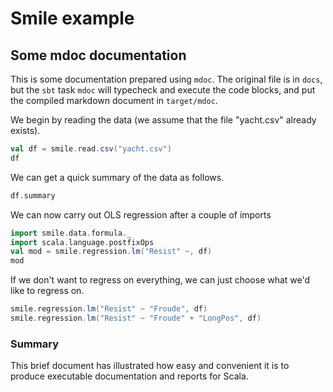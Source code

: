 # Smile example

## Some mdoc documentation

This is some documentation prepared using `mdoc`. The original file is in `docs`, but the `sbt` task `mdoc` will typecheck and execute the code blocks, and put the compiled markdown document in `target/mdoc`.

We begin by reading the data (we assume that the file "yacht.csv" already exists).
```scala mdoc
val df = smile.read.csv("yacht.csv")
df
```
We can get a quick summary of the data as follows.
```scala mdoc
df.summary
```
We can now carry out OLS regression after a couple of imports
```scala mdoc
import smile.data.formula._
import scala.language.postfixOps
val mod = smile.regression.lm("Resist" ~, df)
mod
```
If we don't want to regress on everything, we can just choose what we'd like to regress on.
```scala mdoc
smile.regression.lm("Resist" ~ "Froude", df)
smile.regression.lm("Resist" ~ "Froude" + "LongPos", df)
```

### Summary

This brief document has illustrated how easy and convenient it is to produce executable documentation and reports for Scala.

